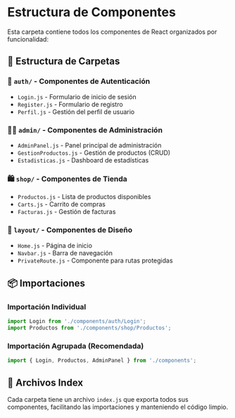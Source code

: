 # Estructura de Componentes

Esta carpeta contiene todos los componentes de React organizados por funcionalidad:

## 📁 Estructura de Carpetas

### 🔐 `auth/` - Componentes de Autenticación
- `Login.js` - Formulario de inicio de sesión
- `Register.js` - Formulario de registro
- `Perfil.js` - Gestión del perfil de usuario

### 👨‍💼 `admin/` - Componentes de Administración
- `AdminPanel.js` - Panel principal de administración
- `GestionProductos.js` - Gestión de productos (CRUD)
- `Estadisticas.js` - Dashboard de estadísticas

### 🛍️ `shop/` - Componentes de Tienda
- `Productos.js` - Lista de productos disponibles
- `Carts.js` - Carrito de compras
- `Facturas.js` - Gestión de facturas

### 🎨 `layout/` - Componentes de Diseño
- `Home.js` - Página de inicio
- `Navbar.js` - Barra de navegación
- `PrivateRoute.js` - Componente para rutas protegidas

## 📦 Importaciones

### Importación Individual
```javascript
import Login from './components/auth/Login';
import Productos from './components/shop/Productos';
```

### Importación Agrupada (Recomendada)
```javascript
import { Login, Productos, AdminPanel } from './components';
```

## 🔄 Archivos Index

Cada carpeta tiene un archivo `index.js` que exporta todos sus componentes, facilitando las importaciones y manteniendo el código limpio. 